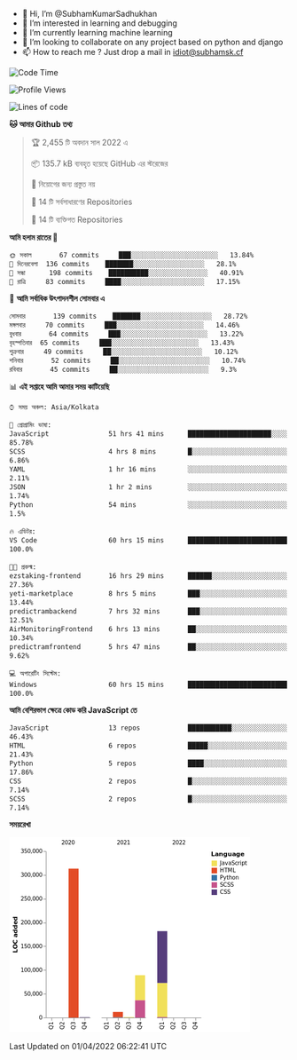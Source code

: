 - 👋 Hi, I’m @SubhamKumarSadhukhan
- 👀 I’m interested in learning and debugging
- 🌱 I’m currently learning machine learning
- 💞️ I’m looking to collaborate on any project based on python and django
- 📫 How to reach me ?
      Just drop a mail in idiot@subhamsk.cf

<!---
SubhamKumarSadhukhan/SubhamKumarSadhukhan is a ✨ special ✨ repository because its `README.md` (this file) appears on your GitHub profile.
You can click the Preview link to take a look at your changes.
--->


<!--START_SECTION:waka-->
![Code Time](http://img.shields.io/badge/Code%20Time-382%20hrs%2023%20mins-blue)

![Profile Views](http://img.shields.io/badge/%E0%A6%AA%E0%A7%8D%E0%A6%B0%E0%A7%8B%E0%A6%AB%E0%A6%BE%E0%A6%87%E0%A6%B2%20%E0%A6%A6%E0%A6%B0%E0%A7%8D%E0%A6%B6%E0%A6%A8-2-blue)

![Lines of code](https://img.shields.io/badge/%E0%A6%B9%E0%A7%8D%E0%A6%AF%E0%A6%BE%E0%A6%B2%E0%A7%8B%20%E0%A6%93%E0%A6%AF%E0%A6%BC%E0%A6%BE%E0%A6%B0%E0%A7%8D%E0%A6%B2%E0%A7%8D%E0%A6%A1%20%E0%A6%A5%E0%A7%87%E0%A6%95%E0%A7%87%20%E0%A6%86%E0%A6%AE%E0%A6%BF%20%E0%A6%B2%E0%A6%BF%E0%A6%96%E0%A7%87%E0%A6%9B%E0%A6%BF-598%20Thousand%20%E0%A6%95%E0%A7%8B%E0%A6%A1%E0%A7%87%E0%A6%B0%20%E0%A6%B2%E0%A6%BE%E0%A6%87%E0%A6%A8-blue)

**🐱 আমার Github তথ্য** 

> 🏆 2,455 টি অবদান সাল 2022 এ
 > 
> 📦 135.7 kB ব্যবহৃত হয়েছে GitHub এর স্টরেজের 
 > 
> 🚫 নিয়োগের জন্য প্রস্তুত নয়
 > 
> 📜 14 টি সর্বসাধারণের Repositories 
 > 
> 🔑 14 টি ব্যক্তিগত Repositories  
 > 
**আমি হলাম রাতের 🦉** 

```text
🌞 সকাল       67 commits     ███░░░░░░░░░░░░░░░░░░░░░░   13.84% 
🌆 দিনেরবেলা  136 commits    ███████░░░░░░░░░░░░░░░░░░   28.1% 
🌃 সন্ধা      198 commits    ██████████░░░░░░░░░░░░░░░   40.91% 
🌙 রাত্রি     83 commits     ████░░░░░░░░░░░░░░░░░░░░░   17.15%

```
📅 **আমি সর্বাধিক উৎপাদনশীল সোমবার এ** 

```text
সোমবার       139 commits    ███████░░░░░░░░░░░░░░░░░░   28.72% 
মঙ্গলবার     70 commits     ███░░░░░░░░░░░░░░░░░░░░░░   14.46% 
বুধবার       64 commits     ███░░░░░░░░░░░░░░░░░░░░░░   13.22% 
বৃহস্পতিবার  65 commits     ███░░░░░░░░░░░░░░░░░░░░░░   13.43% 
শুক্রবার     49 commits     ██░░░░░░░░░░░░░░░░░░░░░░░   10.12% 
শনিবার       52 commits     ██░░░░░░░░░░░░░░░░░░░░░░░   10.74% 
রবিবার       45 commits     ██░░░░░░░░░░░░░░░░░░░░░░░   9.3%

```


📊 **এই সপ্তাহে আমি আমার সময় কাটিয়েছি** 

```text
⌚︎ সময় অঞ্চল: Asia/Kolkata

💬 প্রোগ্রামিং ভাষা: 
JavaScript               51 hrs 41 mins      █████████████████████░░░░   85.78% 
SCSS                     4 hrs 8 mins        █░░░░░░░░░░░░░░░░░░░░░░░░   6.86% 
YAML                     1 hr 16 mins        ░░░░░░░░░░░░░░░░░░░░░░░░░   2.11% 
JSON                     1 hr 2 mins         ░░░░░░░░░░░░░░░░░░░░░░░░░   1.74% 
Python                   54 mins             ░░░░░░░░░░░░░░░░░░░░░░░░░   1.5%

🔥 এডিটর: 
VS Code                  60 hrs 15 mins      █████████████████████████   100.0%

🐱‍💻 প্রকল্ম: 
ezstaking-frontend       16 hrs 29 mins      ██████░░░░░░░░░░░░░░░░░░░   27.36% 
yeti-marketplace         8 hrs 5 mins        ███░░░░░░░░░░░░░░░░░░░░░░   13.44% 
predictrambackend        7 hrs 32 mins       ███░░░░░░░░░░░░░░░░░░░░░░   12.51% 
AirMonitoringFrontend    6 hrs 13 mins       ██░░░░░░░░░░░░░░░░░░░░░░░   10.34% 
predictramfrontend       5 hrs 47 mins       ██░░░░░░░░░░░░░░░░░░░░░░░   9.62%

💻 অপারেটিং সিস্টেম: 
Windows                  60 hrs 15 mins      █████████████████████████   100.0%

```

**আমি বেশিরভাগ ক্ষেত্রে কোড করি JavaScript তে** 

```text
JavaScript               13 repos            ███████████░░░░░░░░░░░░░░   46.43% 
HTML                     6 repos             █████░░░░░░░░░░░░░░░░░░░░   21.43% 
Python                   5 repos             ████░░░░░░░░░░░░░░░░░░░░░   17.86% 
CSS                      2 repos             █░░░░░░░░░░░░░░░░░░░░░░░░   7.14% 
SCSS                     2 repos             █░░░░░░░░░░░░░░░░░░░░░░░░   7.14%

```


**সময়রেখা**

![Chart not found](https://raw.githubusercontent.com/SubhamKumarSadhukhan/SubhamKumarSadhukhan/main/charts/bar_graph.png) 


 Last Updated on 01/04/2022 06:22:41 UTC
<!--END_SECTION:waka-->
